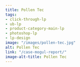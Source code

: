 ```yaml
---
title: Pollen Tec
tags:
- click-through-lp
- ub-lp
- product-category-main-lp
- photoshop-lp
- lp-design
image: "/images/pollen-tec.jpg"
alt: Pollen Tec
link: "/case-mogul-report/"
image-alt-title: Pollen Tec
---
```


